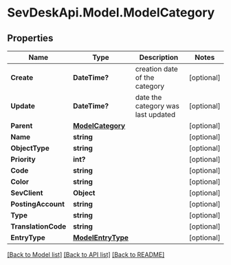 # SevDeskApi.Model.ModelCategory
## Properties

Name | Type | Description | Notes
------------ | ------------- | ------------- | -------------
**Create** | **DateTime?** | creation date of the category | [optional] 
**Update** | **DateTime?** | date the category was last updated | [optional] 
**Parent** | [**ModelCategory**](ModelCategory.md) |  | [optional] 
**Name** | **string** |  | [optional] 
**ObjectType** | **string** |  | [optional] 
**Priority** | **int?** |  | [optional] 
**Code** | **string** |  | [optional] 
**Color** | **string** |  | [optional] 
**SevClient** | **Object** |  | [optional] 
**PostingAccount** | **string** |  | [optional] 
**Type** | **string** |  | [optional] 
**TranslationCode** | **string** |  | [optional] 
**EntryType** | [**ModelEntryType**](ModelEntryType.md) |  | [optional] 

[[Back to Model list]](../README.md#documentation-for-models) [[Back to API list]](../README.md#documentation-for-api-endpoints) [[Back to README]](../README.md)

